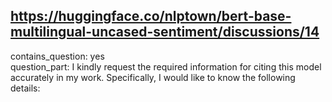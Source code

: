 ## https://huggingface.co/nlptown/bert-base-multilingual-uncased-sentiment/discussions/14

contains_question: yes  
question_part: I kindly request the required information for citing this model accurately in my work. Specifically, I would like to know the following details: